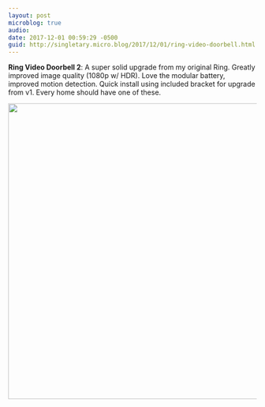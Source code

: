 ```yaml
---
layout: post
microblog: true
audio: 
date: 2017-12-01 00:59:29 -0500
guid: http://singletary.micro.blog/2017/12/01/ring-video-doorbell.html
---
```

**Ring Video Doorbell 2**: A super solid upgrade from my original Ring. Greatly improved image quality (1080p w/ HDR). Love the modular battery, improved motion detection. Quick install using included bracket for upgrade from v1. Every home should have one of these.

<img src="https://singletary.me/uploads/2017/7e16987bae.jpg" width="600" height="600" />
